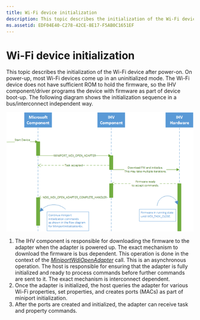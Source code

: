 ```yaml
---
title: Wi-Fi device initialization
description: This topic describes the initialization of the Wi-Fi device after power-on.
ms.assetid: EDF04E40-C278-42CE-8E17-F5AB0C1651EF
---
```


# Wi-Fi device initialization


This topic describes the initialization of the Wi-Fi device after power-on. On power-up, most Wi-Fi devices come up in an uninitialized mode. The Wi-Fi device does not have sufficient ROM to hold the firmware, so the IHV component/driver programs the device with firmware as part of device boot-up. The following diagram shows the initialization sequence in a bus/interconnect independent way.

![wdi initialization sequence](images/wdi-initialization-sequence.png)

1.  The IHV component is responsible for downloading the firmware to the adapter when the adapter is powered up. The exact mechanism to download the firmware is bus dependent. This operation is done in the context of the [*MiniportWdiOpenAdapter*](https://msdn.microsoft.com/library/windows/hardware/mt297564) call. This is an asynchronous operation. The host is responsible for ensuring that the adapter is fully initialized and ready to process commands before further commands are sent to it. The exact mechanism is interconnect dependent.
2.  Once the adapter is initialized, the host queries the adapter for various Wi-Fi properties, set properties, and creates ports (MACs) as part of miniport initialization.
3.  After the ports are created and initialized, the adapter can receive task and property commands.

 

 





